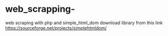 # web_scrapping-
web scraping with php and simple_html_dom
download library from this link https://sourceforge.net/projects/simplehtmldom/
